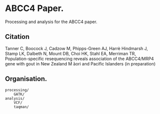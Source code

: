 # ABCC4 Paper.

Processing and analysis for the ABCC4 paper. 

## Citation

Tanner C, Boocock J, Cadzow M, Phipps-Green AJ, Harrè Hindmarsh J, Stamp LK, Dalbeth N, Mount DB, Choi HK, Stahl EA, Merriman TR, Population-specific resequencing reveals association of the ABCC4/MRP4 gene with gout in New Zealand M ̄aori and Pacific Islanders (in preparation)

## Organisation.

    processing/
        GATK/
    analysis/
        VCF/
        taqman/
    
 
